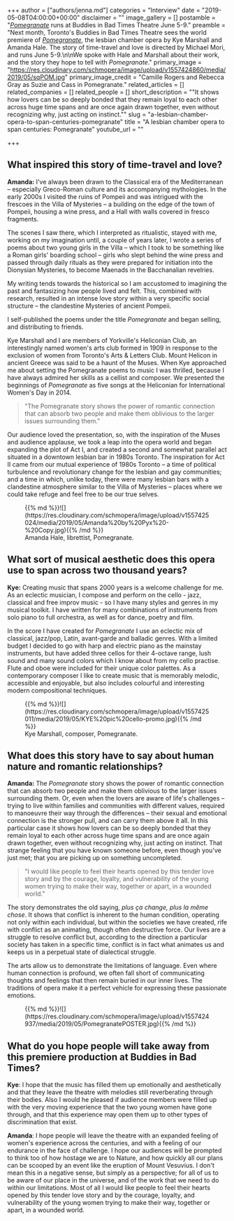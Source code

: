 +++
author = ["authors/jenna.md"]
categories = "Interview"
date = "2019-05-08T04:00:00+00:00"
disclaimer = ""
image_gallery = []
postamble = "[_Pomegranate_](http://buddiesinbadtimes.com/show/pomegranate/) runs at Buddies in Bad Times Theatre June 5-9."
preamble = "Next month, Toronto's Buddies in Bad Times Theatre sees the world premiere of [_Pomegranate_](http://buddiesinbadtimes.com/show/pomegranate/), the lesbian chamber opera by Kye Marshall and Amanda Hale. The story of time-travel and love is directed by Michael Mori, and runs June 5-9.\n\nWe spoke with Hale and Marshall about their work, and the story they hope to tell with _Pomegranate_."
primary_image = "https://res.cloudinary.com/schmopera/image/upload/v1557424860/media/2019/05/sqPOM.jpg"
primary_image_credit = "Camille Rogers and Rebecca Gray as Suzie and Cass in Pomegranate."
related_articles = []
related_companies = []
related_people = []
short_description = "\"It shows how lovers can be so deeply bonded that they remain loyal to each other across huge time spans and are once again drawn together, even without recognizing why, just acting on instinct.\""
slug = "a-lesbian-chamber-opera-to-span-centuries-pomegranate"
title = "A lesbian chamber opera to span centuries: Pomegranate"
youtube_url = ""

+++
## What inspired this story of time-travel and love?

**Amanda:** I've always been drawn to the Classical era of the Mediterranean – especially Greco-Roman culture and its accompanying mythologies. In the early 2000s I visited the ruins of Pompeii and was intrigued with the frescoes in the Villa of Mysteries – a building on the edge of the town of Pompeii, housing a wine press, and a Hall with walls covered in fresco fragments.

The scenes I saw there, which I interpreted as ritualistic, stayed with me, working on my imagination until, a couple of years later, I wrote a series of poems about two young girls in the Villa – which I took to be something like a Roman girls' boarding school – girls who slept behind the wine press and passed through daily rituals as they were prepared for initiation into the Dionysian Mysteries, to become Maenads in the Bacchanalian revelries.

My writing tends towards the historical so I am accustomed to imagining the past and fantasizing how people lived and felt. This, combined with research, resulted in an intense love story within a very specific social structure – the clandestine Mysteries of ancient Pompeii.

I self-published the poems under the title _Pomegranate_ and began selling, and distributing to friends.

Kye Marshall and I are members of Yorkville's Heliconian Club, an interestingly named women's arts club formed in 1909 in response to the exclusion of women from Toronto's Arts & Letters Club. Mount Helicon in ancient Greece was said to be a haunt of the Muses. When Kye approached me about setting the Pomegranate poems to music I was thrilled, because I have always admired her skills as a cellist and composer. We presented the beginnings of _Pomegranate_ as five songs at the Heliconian for International Women's Day in 2014.

>"The Pomegranate story shows the power of romantic connection that can absorb two people and make them oblivious to the larger issues surrounding them."

Our audience loved the presentation, so, with the inspiration of the Muses and audience applause, we took a leap into the opera world and began expanding the plot of Act I, and created a second and somewhat parallel act situated in a downtown lesbian bar in 1980s Toronto. The inspiration for Act II came from our mutual experience of 1980s Toronto – a time of political turbulence and revolutionary change for the lesbian and gay communities; and a time in which, unlike today, there were many lesbian bars with a clandestine atmosphere similar to the Villa of Mysteries – places where we could take refuge and feel free to be our true selves.

<figure data-type="image">{{% md %}}![](https://res.cloudinary.com/schmopera/image/upload/v1557425024/media/2019/05/Amanda%20by%20Pyx%20-%20Copy.jpg){{% /md %}}

<figcaption>Amanda Hale, librettist, Pomegranate.</figcaption>

</figure>

## What sort of musical aesthetic does this opera use to span across two thousand years?

**Kye:** Creating music that spans 2000 years is a welcome challenge for me. As an eclectic musician, I compose and perform on the cello - jazz, classical and free improv music - so I have many styles and genres in my musical toolkit. I have written for many combinations of instruments from solo piano to full orchestra, as well as for dance, poetry and film.

In the score I have created for _Pomegranate_ I use an eclectic mix of classical, jazz/pop, Latin, avant-garde and balladic genres. With a limited budget I decided to go with harp and electric piano as the mainstay instruments, but have added three cellos for their 4-octave range, lush sound and many sound colors which I know about from my cello practise.  Flute and oboe were included for their unique color palettes. As a contemporary composer I like to create music that is memorably melodic, accessible and enjoyable, but also includes colourful and interesting modern compositional techniques.

<figure data-type="image">{{% md %}}![](https://res.cloudinary.com/schmopera/image/upload/v1557425011/media/2019/05/KYE%20pic%20cello-promo.jpg){{% /md %}}

<figcaption>Kye Marshall, composer, Pomegranate.</figcaption>

</figure>

## What does this story have to say about human nature and romantic relationships?

**Amanda:** The _Pomegranate_ story shows the power of romantic connection that can absorb two people and make them oblivious to the larger issues surrounding them. Or, even when the lovers are aware of life's challenges – trying to live within families and communities with different values, required to manoeuvre their way through the differences – their sexual and emotional connection is the stronger pull, and can carry them above it all. In this particular case it shows how lovers can be so deeply bonded that they remain loyal to each other across huge time spans and are once again drawn together, even without recognizing why, just acting on instinct. That strange feeling that you have known someone before, even though you've just met; that you are picking up on something uncompleted.

>"I would like people to feel their hearts opened by this tender love story and by the courage, loyalty, and vulnerability of the young women trying to make their way, together or apart, in a wounded world."

The story demonstrates the old saying, _plus ça change, plus la même chose_. It shows that conflict is inherent to the human condition, operating not only within each individual, but within the societies we have created, rife with conflict as an animating, though often destructive force. Our lives are a struggle to resolve conflict but, according to the direction a particular society has taken in a specific time, conflict is in fact what animates us and keeps us in a perpetual state of dialectical struggle.

The arts allow us to demonstrate the limitations of language. Even where human connection is profound, we often fall short of communicating thoughts and feelings that then remain buried in our inner lives. The traditions of opera make it a perfect vehicle for expressing these passionate emotions.

<figure data-type="image">{{% md %}}![](https://res.cloudinary.com/schmopera/image/upload/v1557424937/media/2019/05/PomegranatePOSTER.jpg){{% /md %}}

</figure>

## What do you hope people will take away from this premiere production at Buddies in Bad Times?

**Kye**: I hope that the music has filled them up emotionally and aesthetically and that they leave the theatre with melodies still reverberating through their bodies. Also I would he pleased if audience members were filled up with the very moving experience that the two young women have gone through, and that this experience may open them up to other types of discrimination that exist.

**Amanda**: I hope people will leave the theatre with an expanded feeling of women's experience across the centuries, and with a feeling of our endurance in the face of challenge. I hope our audiences will be prompted to think too of how hostage we are to Nature, and how quickly all our plans can be scooped by an event like the eruption of Mount Vesuvius. I don't mean this in a negative sense, but simply as a perspective; for all of us to be aware of our place in the universe, and of the work that we need to do within our limitations. Most of all I would like people to feel their hearts opened by this tender love story and by the courage, loyalty, and vulnerability of the young women trying to make their way, together or apart, in a wounded world.